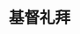 ---
layout: post                                   #这个博客的布局文件
title: 基督礼拜     #博客标题
category: 生活                                  #博客分类
tags: christ，基督                                   #博客标签
keywords: christ，基督                        #自定义常量
description:                                   #自定义常量
---